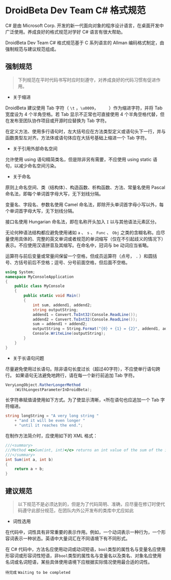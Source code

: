 # DroidBeta Dev Team C# 格式规范

C# 是由 Microsoft Corp. 开发的新一代面向对象的程序设计语言，在桌面开发中广泛使用。养成良好的格式规范对学好 C# 语言有很大帮助。

DroidBeta Dev Team C# 格式规范基于 C 系列语言的 Allman 编码格式制定，由强制规范与建议规范组成。

## 强制规范

> 下列规范在平时代码书写时应时刻遵守，对养成良好的代码习惯有促进作用。

* 关于缩进

DroidBeta 建议使用 Tab 字符（ `\t` ，`\u0009`， `	`）作为缩进字符，并将 Tab 宽度设为 4 个半角空格。若 Tab 显示不正常也可直接使用 4 个半角空格代替，但在发布至团队协作项目或开源时应替换为 Tab 字符。

在定义方法、使用多行语句时，左大括号应在方法类型定义或语句头下一行，并与函数类型左对齐。方法体或语句体应在大括号基础上缩进一个 Tab 字符。

* 关于引用外部命名空间

允许使用 using 语句精简类名，但是除非另有需要，不应使用 using static 语句，以减少命名空间污染。

* 关于命名

原则上命名空间、类（结构体）、构造函数、析构函数、方法、常量名使用 Pascal 命名法，即每个单词首字母大写，无下划线分隔。

变量名、字段名、参数名使用 Camel 命名法，即除开头单词首字母小写以外，每个单词首字母大写，无下划线分隔。

接口名使用 Hungarian 命名法，即在名称开头加入 `I` 以与其他语法元素区分。

无论何种语法结构都应避免使用诸如 `a` 、 `s` 、 `Func` 、 `Obj` 之类的含糊名称。应尽量使用具体的、完整的英文单词或者规范的单词缩写（仅在不引起歧义的情况下）表示。不应使用汉语拼音及其缩写。在命名中，冠词与 be 动词应当省略。

运算符与前后变量或常量间保留一个空格，但成员运算符（点号， `.` ）和圆括号、方括号前后不空格；逗号、分号前面空格，但后面不空格。

```csharp
using System;
namespace MyConsoleApplication
{
	public class MyConsole
	{
		public static void Main()
		{
			int sum, addend1, addend2;
			string outputString;
			addend1 = Convert.ToInt32(Console.ReadLine());
			addend2 = Convert.ToInt32(Console.ReadLine());
			sum = addend1 + addend2;
			outputString = String.Format("{0} + {1} = {2}", addend1, addend2, sum);
			Console.WriteLine(outputString);
		}
	}
}
```

* 关于长语句问题

尽量避免使用过长语句。除非语句长度过长（超过40字符），不应使单行语句跨行。
如果语句无法避免地跨行，请在每一个新行前追加 Tab 字符。

```csharp
VeryLongObject.RatherLongerMethod
	(WithLongestParameterInDroidBeta);
```

长字符串赋值请使用如下方式。为了使显示清晰，`+`所在语句也应追加一个 Tab 字符缩进。

```csharp
string longString = "A very long string "
	+ "and it will be even longer "
	+ "until it reaches the end.";
```

在制作方法简介时，应使用如下的 XML 格式：

```csharp
///<summary>
///Method <c>Sum(int, int)</c> returns an int value of the sum of the input numbers.
///</summary>
int Sum(int a, int b)
{
	return a + b;
}
```

## 建议规范

> 以下规范不是必须达到的，但是为了代码简明、准确，应尽量在修订时使代码遵守此部分规范，在团队内外公开发布的类库中尤应如此

* 词性选用

在代码中，词性具有非常重要的表示作用。例如，一个动词表示一种行为，一个形容词表示一种状态。英语中大量词汇在不同语境下有不同形式。

在 C# 代码中，方法名应使用动词或动词短语，`bool`类型的属性名与变量名应使用形容词或形容词性短语，非`bool`类型的属性名与变量名以及类名、对象名应使用名词或名词短语，某些具体使用语境下应根据实际情况使用最合适的词性。

`待完成` `Waiting to be completed`
